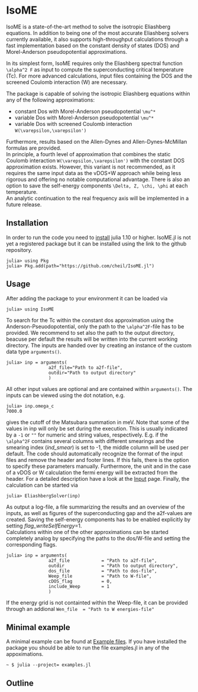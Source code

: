 # IsoME
IsoME is a state-of-the-art method to solve the isotropic Eliashberg equations. 
In addition to being one of the most accurate Eliashberg solvers currently available, it also supports high-throughput 
calculations through a fast implementation based on the constant density of states (DOS) and Morel-Anderson pseudopotential approximations.

In its simplest form, IsoME requires only the Eliashberg spectral function ``\alpha^2 F`` as input to compute the superconducting critical temperature (Tc​). 
For more advanced calculations, input files containing the DOS and the screened Coulomb interaction (W) are necessary.

The package is capable of solving the isotropic Eliashberg equations within any of the following approximations:
- constant Dos with Morel-Anderson pseudopotential ``\mu^*``
- variable Dos with Morel-Anderson pseudopotential ``\mu^*``
- variable Dos with screened Coulomb interaction ``W(\varepsilon,\varepsilon')``

Furthermore, results based on the Allen-Dynes and Allen-Dynes-McMillan formulas are provided.  
In principle, a fourth level of approximation that combines the static Coulomb interaction ``W(\varepsilon,\varepsilon')`` with the constant DOS approximation exists. 
However, this variant is not recommended, as it requires the same input data as the vDOS+W approach while being less rigorous and offering no notable computational advantage.
There is also an option to save the self-energy components ``\Delta, Z, \chi, \phi`` at each temperature.  
An analytic continuation to the real frequency axis will be implemented in a future release.

## Installation
In order to run the code you need to [install](https://julialang.org/downloads/) julia 1.10 or higher.
IsoME.jl is not yet a registered package but it can be installed using the link to the github repository.
```julia-repl 
julia> using Pkg
julia> Pkg.add(path="https://github.com/cheil/IsoME.jl")
```

 ## Usage
After adding the package to your environment it can be loaded via
```julia-repl 
julia> using IsoME
```
To search for the Tc within the constant dos approximation using the Anderson-Pseuodopotential, only the path to the ``\alpha^2F``-file has to be provided. We recommend to set also the path to the output directory, beacuse per default the results will be written into the current working directory. The inputs are handed over by creating an instance of the custom data type `arguments()`.
```julia-repl 
julia> inp = arguments(
                a2f_file="Path to a2f-file", 
                outdir="Path to output directory"
                )
```
All other input values are optional and are contained within `arguments()`. 
The inputs can be viewed using the dot notation, e.g.
```julia-repl 
julia> inp.omega_c
7000.0
```
gives the cutoff of the Matsubara summation in meV. 
Note that some of the values in inp will only be set during the execution. This is usually indicated by a `-1` or `""` for numeric and string values, respectively. 
E.g. if the ``\alpha^2F`` contains several columns with different smearings and the smearing index (*ind_smear*) is set to -1, the middle column will be used per default. 
The code should automatically recognize the format of the input files and remove the header and footer lines. If this fails, there is the option to specify these parameters manually. 
Furthermore, the unit and in the case of a vDOS or W calculation the fermi energy will be extracted from the header. For a detailed description have a look at the [Input](@ref) page.
Finally, the calculation can be started via
```julia-repl 
julia> EliashbergSolver(inp)
```
As output a log-file, a file summarizing the results and an overview of the inputs, as well as figures of the superconducting gap and the a2f-values are created. Saving the self-energy components has to be enabled explicitly by setting *flag_writeSelfEnergy*=1.  
Calculations within one of the other approximations can be started completely analog by specifying the paths to the dos/W-file and setting the corresponding flags.
```julia-repl   
julia> inp = arguments(
                a2f_file            = "Path to a2f-file", 
                outdir              = "Path to output directory",
                dos_file            = "Path to dos-file",
                Weep_file           = "Path to W-file",
                cDOS_flag           = 0,
                include_Weep        = 1
                )
```
If the energy grid is not containted within the Weep-file, it can be provided through an addional `Wen_file  = "Path to W energies-file"`

## Minimal example
A minimal example can be found at [Example files](https://github.com/cheil/IsoME.jl/tree/main/test/Nb).
If you have installed the package you should be able to run the file examples.jl in any of the appoximations.
```console
~ $ julia --project= examples.jl
```


 ## Outline 
 ```@index
```

```@contents
```

